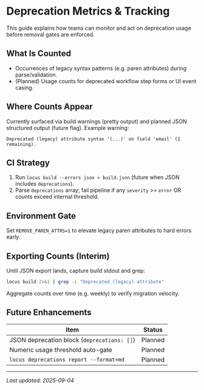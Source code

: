 # Deprecation Metrics & Tracking

This guide explains how teams can monitor and act on deprecation usage before removal gates are enforced.

## What Is Counted
- Occurrences of legacy syntax patterns (e.g. paren attributes) during parse/validation.
- (Planned) Usage counts for deprecated workflow step forms or UI event casing.

## Where Counts Appear
Currently surfaced via build warnings (pretty output) and planned JSON structured output (future flag). Example warning:
```
Deprecated (legacy) attribute syntax '(...)' on field 'email' (1 remaining).
```

## CI Strategy
1. Run `locus build --errors json > build.json` (future when JSON includes `deprecations`).
2. Parse `deprecations` array; fail pipeline if any `severity` >= `error` OR counts exceed internal threshold.

## Environment Gate
Set `REMOVE_PAREN_ATTRS=1` to elevate legacy paren attributes to hard errors early.

## Exporting Counts (Interim)
Until JSON export lands, capture build stdout and grep:
```bash
locus build 2>&1 | grep -i "Deprecated (legacy) attribute"
```
Aggregate counts over time (e.g. weekly) to verify migration velocity.

## Future Enhancements
| Item | Status |
|------|--------|
| JSON deprecation block (`deprecations: []`) | Planned |
| Numeric usage threshold auto-gate | Planned |
| `locus deprecations report --format=md` | Planned |

---
_Last updated: 2025-09-04_
